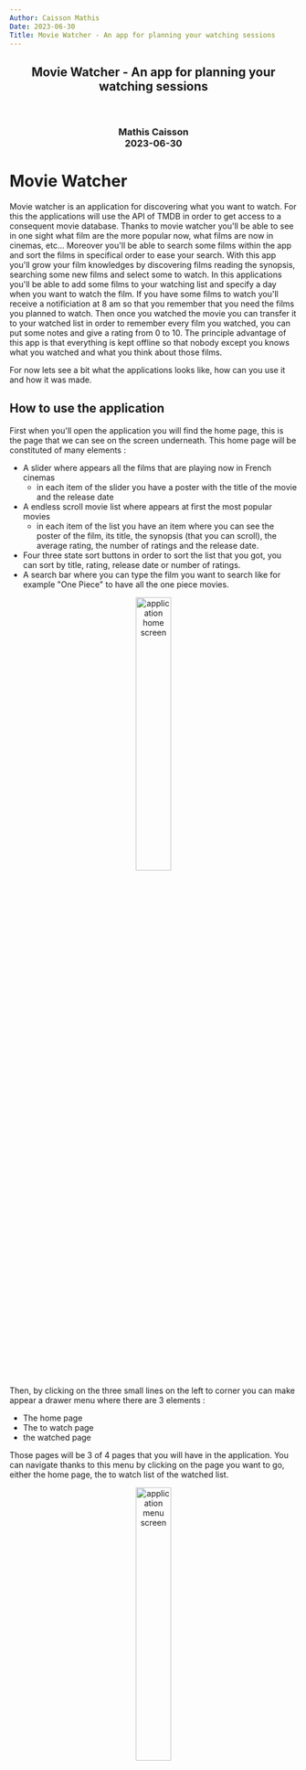 ```yaml
---
Author: Caisson Mathis
Date: 2023-06-30
Title: Movie Watcher - An app for planning your watching sessions
---
```


<div style="text-align: center;">
 <h2>
 Movie Watcher - An app for planning your watching sessions
 </h2>
 </br>
 <h3>
 Mathis Caisson
 </br>
 2023-06-30
 </h3>
</div>

# Movie Watcher

Movie watcher is an application for discovering what you want to watch. For this the applications will use the API of TMDB in order to get access to a consequent movie database. Thanks to movie watcher you'll be able to see in one sight what film are the more popular now, what films are now in cinemas, etc... Moreover you'll be able to search some films within the app and sort the films in specifical order to ease your search. With this app you'll grow your film knowledges by discovering films reading the synopsis, searching some new films and select some to watch. In this applications you'll be able to add some films to your watching list and specify a day when you want to watch the film. If you have some films to watch you'll receive a notificiation at 8 am so that you remember that you need the films you planned to watch. Then once you watched the movie you can transfer it to your watched list in order to remember every film you watched, you can put some notes and give a rating from 0 to 10. The principle advantage of this app is that everything is kept offline so that nobody except you knows what you watched and what you think about those films.

For now lets see a bit what the applications looks like, how can you use it and how it was made.

## How to use the application 

First when you'll open the application you will find the home page, this is the page that we can see on the screen underneath. This home page will be constituted of many elements : 
* A slider where appears all the films that are playing now in French cinemas
  * in each item of the slider you have a poster with the title of the movie and the release date
* A endless scroll movie list where appears at first the most popular movies 
  * in each item of the list you have an item where you can see the poster of the film, its title, the synopsis (that you can scroll), the average rating, the number of ratings and the release date.
* Four three state sort buttons in order to sort the list that you got, you can sort by title, rating, release date or number of ratings.
* A search bar where you can type the film you want to search like for example "One Piece" to have all the one piece movies.  


<center>
<img src="README_PICS/HOME.png"
     alt="application home screen"
     height="35%"
     width="35%" />
</center>


Then, by clicking on the three small lines on the left to corner you can make appear a drawer menu where there are 3 elements : 
* The home page
* The to watch page
* the watched page

Those pages will be 3 of 4 pages that you will have in the application. You can navigate thanks to this menu by clicking on the page you want to go, either the home page, the to watch list of the watched list.

<center>
<img src="README_PICS/MENU.png"
     alt="application menu screen"
     height="35%"
     width="35%"/>
</center>

However there is a fourth page, a page where you will be able to see the details of a specific movie. For accessing this page you just need to click on an item of the slider or list in the home page or an item the to watch list or watched list. Then you'll be redirected on another page where you'll have more informations on the movie : 
* On the top left corner you can see the poster of the film but larger
* Under the poster there are the genres of the movies 
* At right of the poster you have the title and synopsis
* At right of the genre you have the average rating
* Upside of the rating you have two big buttons to add the film to your "TO WATCH" list or to your "WATCHED" list.
* At the bottom you have a slider that shows every film that is somewhat similar to this movie.

<center>
<img src="README_PICS/DETAILS.png"
     alt="application detailled movie screen"
     height="35%"
     width="35%"/>
</center>

This page is very important, especially because of the two big blue buttons. Those buttons will be usefull to add your movies to your to watch or watched list. When You click on one of the buttons it will do some checks to verify if you do not have this movie already in your list. If not then it will show a modal in order to add information to your adding. 

If you click on "TO WATCH" then you'll add to your to watch list and it will add it to the list if it is not in the to watch and watched list. The modal will have a calendar where you can indicate the date when you want to watch this movie in order to got a notification . You can also add some notes to display it in the list, if you don't add notes there will be the synopsis in the list.

<center>
<img src="README_PICS/TOWATCHMODAL.png"
     alt="application to watch modal screen"
     height="35%"
     width="35%"/>
</center> 

If you click on "WATCHED" then you'll add to your watched list and it will add it to the list if it is not in the watched list, if it is in the to watch list the movie will be transfered to be removed from to watch list. The modal will have a text field to add some notes about the watched movie, a calendar to indicate when you watched it and a rating bar to rate the film.

<center>
<img src="README_PICS/WATCHEDMODAL.png"
     alt="application watched modal screen"
     height="35%"
     width="35%"/>
</center>

You can cancel or accept the adding, then depending on your choice it will be added or not to the list. If there is no film in your list either to watch or watched then there will be a message to say that you need to add some items in the list in order to see the list. 

<center>
  <div>
    <img src="README_PICS/NOTOWATCH.png"
        alt="application no to watch movies screen"
        height="35%"
        width="35%"/>
    <img src="README_PICS/NOWATCHED.png"
        alt="application no watched movies screen"
        height="35%"
        width="35%"/>
  </div>
</center>

If there is some items in your to watch list and you go on the good page then you'll see a list of item with like the home items : the poster, the title, the synopsis, the release date but also on the middle you'll have the date you added the item and at left the date when you want to watch the movie. When you click on it you'll access the detailled page of the movie.

<center>
<img src="README_PICS/TOWATCHLIST.png"
     alt="application to watch list screen"
     height="35%"
     width="35%"/>
</center>

If there is some items in your watched list and you go on the good page then you'll see a list of item with like the home items : the poster, the title, the synopsis, the release date but also on the middle you'll have the date you added the item and at left the date when you watched the movie. Moreover there will be also a rating bar to show what was your rating on this movie.

<center>
<img src="README_PICS/WATCHEDLIST.png"
     alt="application watched list screen"
     height="35%"
     width="35%"/>
</center>

More over on both list you can do a long touch to display a modal, this modal will ask you if you want to remove the item from the list. Then if you accept the item will be removed from the list and you'll be able to add it again if you need. 

Finally there is a system of reminder for watching your movies. Every morning at 8 am you will receive a notification if you have some movies to watch today. If you click on the notification you'll go to the home page and then you can go to your to watch list in order to see what you need to watch today. Or you can just ignore the notification and watch the movie another day.

## How works the application

The application is divided in 3 main parts : 
- The `project code root folder` : This part will contains 2 files needed to run the main core of the project and 2 folders that are the 2 other main parts of the project.
  - **MainActivity.java** : This file will be the core of our project that will instanciate all the necessary so that our application can run. This part will instanciate the drawer menu, start the worker for notifications, display the main activity with a fragment manager to switch easily from a view to another with the drawer menu and the android navigation component.
  - **NotificationWorker** : This file is the code of a worker started in main activity. The worker will be started and the function `doWork()` will be called every morning at 8 am.

- The `lists folder` : This folder will contains will contains 3 other folders for containing our 3 dynamic lists code.
  - `HomeList folder` : This folder is the folder that contains all the code of our home list defining the different behavior or our list. This list is a paginable list, this means that we need to describe items but also loading behavior.
    - **HomeAdapter.java** : This file will define the behavior of the list by defining what's in the list, the interactions but also some utility function for our list like adding a loading item, define a sorting order, etc...
    - **HomeItem.java** : This file will define the HomeItem object so taht we can regroup variables into only one object that we can access and modify with getters and setters.
    - **HomeProgressViewHolder.java** : This file will define the instanciation of a loader in the list with the appropriate layout and data.
    - **HomeViewHolder.java** : This file is similar to the previous one but here it will describe the instanciation of an HomeItem in the list with approriate layout and data.
    - **LoadListener.java** : This file is use as an abstract class in order to redefine the scrollListener in our home fragment to trigger appropriate function when needed and create a pagination system.
  - `ToWatchList folder` : This folder will define the behavior of the to watch list so that the application knows how to display the list but also how to store the corresponding data. Here the code is a bit simpler for the list because there is no pagination system.
    - **ToWatchAdapter.java** : This will have the same objective as HomeAdapter.java but for our ToWatchList.
    - **ToWatchItem.java** : This will have the same objective as HomeItem.java but for our ToWatchList.  
    - **ToWatchViewHolder.java** : This will have the same objective as HomeViewHolder.java but for our ToWatchList.   
    - **ToWatchSQLiteHelper.java** : This file is defining how do we store our to watch items defining the columns in our SQLite scheme. This file define the creation and update process of the database used for our ToWatch list.
    - **ToWatchDataSource.java** : This file will define all the utility functions needed to make requests to our database scheme. It can be instanciated in order to have access to functions to make requests to our ToWatchSQLiteHelper object. This file will permit to our application to add movies in the list, delete movies from the list or search movies in the list.
  - `WatchedList folder` : This folder will define the behavior of the watched list so that the application just like the to watch list. The behavior is very similar and so the code is also very similar with the same files.
    - **WatchedAdapter.java**
    - **WatchedItem.java**
    - **WatchedViewHolder.java**
    - **WatchedSQLiteHelper.java** 
    - **WatchedDataSource.java**
- The `ui folder` : This folder will contains 4 other folders defining the 4 main views of the application. Those folders will define the fragments code of the four view and their behavior in order to display the diverse lists and datas.
  - `home folder` : This folder will contain the file **HomeFragment.java** defining the home page with every ui interactions and linking all the home components together in one window.
  - `toWatch folder` : This folder will contain the file **ToWatchFragment.java** defining the to watch list displaying in a fragment the list of the films to watch linked with the component in the `lists folder`
  - `Watched folder` : This folder will contain the file **WatchedFragment.java** defining the watched list displaying in a fragment the list of the films watched linked with the component in the `lists folder`
  - `film_detailled folder` : This folder will contain three files, **AddToWatchDialog.java** and **AddWatchedDialog.java** thata are the two files that are defining the dialog behavior when you click on the buttons for adding on the to watch list or the watched list. THose two buttons are defined in the view showing the details of a film, this view behavior is defined with the third file **FilmDetailledFragment.java**.

Moreover there are some folders and files that are very useful to understand the project : 
- `drawable folder` : this is the folder containing our icons that appears in the drawer menu list.
- `mipmap folders` : those folders contains the application logo that is used for the icon of the app, in the drawer menu or for ou notifications
- `layout folder` : this is the folder containing all the xml files defining the different layouts for the differents views, dialogs, items, menu, etc ... Those files are defining the pure UI of our application.
- `menu folder` : this is the folder defining our drawer menu and the different items inside it.
- `navigation folder` : this is the folder defining the navigation component of our application. In this folder we have the file **mobile_navigation.xml** that is defining different actions to be executed in order to switch from one fragment to another in the fragment manager to permit to go from one view to another like for example when you click on a film in the list we will execute a action for going to the detailled fragment

Finally this application was made using external ressources liek libraries and API. Indeed this application is based on **The Movie Database**, an api that permits to our application to make requests in order to get access to a lot of movie. Our home list is only filled with the TMDB api datas, this is why you'll need an API key in order for compilling your own version of this application. For obtaining an API key you can follow the instructions on the following website : [TMDB](https://developer.themoviedb.org/docs). Then once you have your API key you need to put it in the file **gradle.properties** by adding the following lines at the end of the file : 
```
# API key for TMDB
TMDB_API_KEY="<YOUR_API_KEY>"
```

Moreover for this applications we used a lot of libraries in order to do some complex operations rapidly. All the libraries are defined in the **build.gradle** file in the `app folder` but i will cite here the major libraries used for the application : 
- **androidx.work:work-runtime:2.8.1** : A package from google jetpack in order to create workers, those workers will remains even when the application is closed or the phone is rebooted. On this application we used workers for triggering notifications.
- **com.squareup.picasso:picasso:2.71828** : A package used for loading images ressources from url. This package was used to load every film poster from a TMDB url in the phone cache to be used when necessary.
- **com.github.denzcoskun:ImageSlideshow:0.1.2** : A package used for creating slideshow quickly. Those slideshows are displayed on the main menu with TMDB content and in the detailled film view. This permits to create easily a beautiful component.
- **com.android.volley:volley:1.2.1** : A package used for doing asynchroneous requests. This is the package used for doing the requests to the TMDB api with a given URL so that we can asynchroneously receive a response. THis package was the most useful in this app cause it permits to do some quick requests without creating tons of services.

  
## How the project was made

For this project i needed to have a good methodology. Indeed, android applications are difficults because there are a lot of components. It can be sometimes hard to know what to do, where and when. This is why, even if i was alone on this project, i decided to work with a Kanban approach. I first defined the different tasks to do like for example, make a menu, to a simple list of item, add an item, define a database, etc ... Then i classified those tasks by priority order. Then when i was working on it i just had to work on a specific task and add this task on the "on progess" side. This method was helping me a lot cause i knew where i was everytime i develloped this application, then i could adapt myself on the work i needed to do. Then once i finished the task, i checked the task and took another one. Moreover during all this project, i used github in order to do a versionning of my project but also to classify my advancements into commits. Once i did a specific tasks, i commited so that if there was a problem i could rollback and not lost every code i wrote. However even if i used github, because i was alone, i decided to work only on the main branch wich is not the best idea but for a project alone it was good enough cause i was not conflicting with myself.

## How to improve the application

Even if the application in functionnal, there is still a lot to do on it. I wanted to do many things on this applications but because of the lack of time, i decided to skip some features. Those feature can be added in the future. For this i will put the remaining tasks of my kanban : 
- [ ] Personalize the daily notification with the movie you need to watch
- [ ] Change the background color in the to watch list depending if the date you wanted to watch is in a long time or already exceeded
- [ ] Put settings in order to activate or not R18 content.
- [ ] Put settings in order to change the country for TMDB request
- [ ] Add translations in strings.xml and make the translations changes depending on the settings
- [ ] Import or export the to watch or watched list in order to permit data transfer when changing phone
- [ ] Link automatically the watched movies with the plex API so that when you watch a movie on plex it is automatically added in your watched list
- [ ] When long clicking on an item give the choice between deleting or changing the content of the item.
- [ ] Implement double direction pagination so that when you come back to home page you can recover the good slot in the list in a specific window and permit to load back the top content when sliding up.
- [ ] Add layouts for other phones and screen to permit to use the application in landscape or with a tablet
- [ ] ... 

As we can see there is still a lot to do. However for now the application is working properly and can still be used with the basic features, other features can be added through future updates.

## How was tested the application

The application was tested manually on two different phones with two different android API in order to reduce the probability of a false negative.

- Physical device : *Xiaomi M2007J20CG - Android 10.0 - API 29*
- Virtual device : *Google Pixel 2 - Android 11.0 - API 30*





